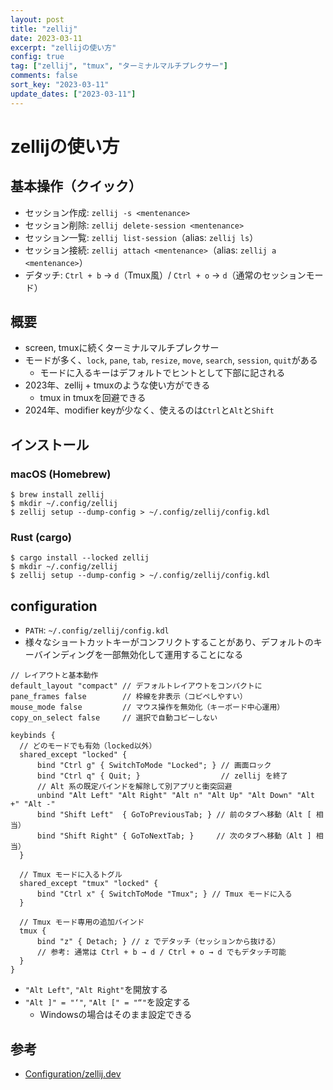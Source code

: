 ```yaml
---
layout: post
title: "zellij"
date: 2023-03-11
excerpt: "zellijの使い方"
config: true
tag: ["zellij", "tmux", "ターミナルマルチプレクサー"]
comments: false
sort_key: "2023-03-11"
update_dates: ["2023-03-11"]
---
```


# zellijの使い方

## 基本操作（クイック）
 - セッション作成: `zellij -s <mentenance>`
 - セッション削除: `zellij delete-session <mentenance>`
 - セッション一覧: `zellij list-session`（alias: `zellij ls`）
 - セッション接続: `zellij attach <mentenance>`（alias: `zellij a <mentenance>`）
 - デタッチ: `Ctrl + b` → `d`（Tmux風）/ `Ctrl + o` → `d`（通常のセッションモード）

## 概要
 - screen, tmuxに続くターミナルマルチプレクサー
 - モードが多く、`lock`, `pane`, `tab`, `resize`, `move`, `search`, `session`, `quit`がある
   - モードに入るキーはデフォルトでヒントとして下部に記される
 - 2023年、zellij + tmuxのような使い方ができる
   - tmux in tmuxを回避できる
 - 2024年、modifier keyが少なく、使えるのは`Ctrl`と`Alt`と`Shift`

## インストール

### macOS (Homebrew)

```console
$ brew install zellij
$ mkdir ~/.config/zellij
$ zellij setup --dump-config > ~/.config/zellij/config.kdl
```

### Rust (cargo)

```console
$ cargo install --locked zellij
$ mkdir ~/.config/zellij
$ zellij setup --dump-config > ~/.config/zellij/config.kdl
```

## configuration
 - `PATH`: `~/.config/zellij/config.kdl`
 - 様々なショートカットキーがコンフリクトすることがあり、デフォルトのキーバインディングを一部無効化して運用することになる

```kdl
// レイアウトと基本動作
default_layout "compact" // デフォルトレイアウトをコンパクトに
pane_frames false        // 枠線を非表示（コピペしやすい）
mouse_mode false         // マウス操作を無効化（キーボード中心運用）
copy_on_select false     // 選択で自動コピーしない

keybinds {
  // どのモードでも有効（locked以外）
  shared_except "locked" {
      bind "Ctrl g" { SwitchToMode "Locked"; } // 画面ロック
      bind "Ctrl q" { Quit; }                  // zellij を終了
      // Alt 系の既定バインドを解除して別アプリと衝突回避
      unbind "Alt Left" "Alt Right" "Alt n" "Alt Up" "Alt Down" "Alt +" "Alt -"
      bind "Shift Left"  { GoToPreviousTab; } // 前のタブへ移動（Alt [ 相当）
      bind "Shift Right" { GoToNextTab; }     // 次のタブへ移動（Alt ] 相当）
  }

  // Tmux モードに入るトグル
  shared_except "tmux" "locked" {
      bind "Ctrl x" { SwitchToMode "Tmux"; } // Tmux モードに入る
  }

  // Tmux モード専用の追加バインド
  tmux {
      bind "z" { Detach; } // z でデタッチ（セッションから抜ける）
      // 参考: 通常は Ctrl + b → d / Ctrl + o → d でもデタッチ可能
  }
}
```
 - `"Alt Left"`, `"Alt Right"`を開放する
 - `"Alt ]" = "‘"`, `"Alt [" = "“"`を設定する
   - Windowsの場合はそのまま設定できる

## 参考
 - [Configuration/zellij.dev](https://zellij.dev/documentation/configuration.html)
